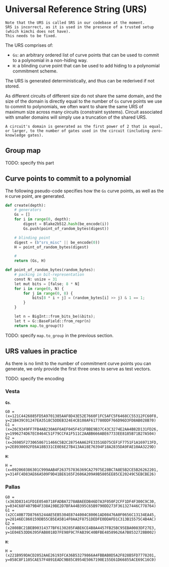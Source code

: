 # Universal Reference String (URS)

```admonish
Note that the URS is called SRS in our codebase at the moment.
SRS is incorrect, as it is used in the presence of a trusted setup (which kimchi does not have).
This needs to be fixed.
```

The URS comprises of:

* `Gs`: an arbitrary ordered list of curve points that can be used to commit to a polynomial in a non-hiding way.
* `H`: a blinding curve point that can be used to add hiding to a polynomial commitment scheme.

The URS is generated deterministically, and thus can be rederived if not stored.

As different circuits of different size do not share the same domain, and the size of the domain is directly equal to the number of `Gs` curve points we use to commit to polynomials, we often want to share the same URS of maximum size across many circuits (constraint systems).
Circuit associated with smaller domains will simply use a truncation of the shared URS.

```admonish
A circuit's domain is generated as the first power of 2 that is equal, or larger, to the number of gates used in the circuit (including zero-knowledge gates).
```

## Group map

TODO: specify this part

## Curve points to commit to a polynomial

The following pseudo-code specifies how the `Gs` curve points, as well as the `H` curve point, are generated.

```python
def create(depth):
    # generators
    Gs = []
    for i in range(0, depth):
        digest = Blake2b512.hash(be_encode(i))
        Gs.push(point_of_random_bytes(digest))

    # blinding point
    digest = (b"srs_misc" || be_encode(0))
    H = point_of_random_bytes(digest)

    #
    return (Gs, H)

def point_of_random_bytes(random_bytes):
    # packing in bit-representation
    const N: usize = 31
    let mut bits = [false; 8 * N]
    for i in range(0, N) {
        for j in range(0, 8) {
            bits[8 * i + j] = (random_bytes[i] >> j) & 1 == 1;
        }
    }

    let n = BigInt::from_bits_be(&bits);
    let t = G::BaseField::from_repr(n)
    return map.to_group(t)
```

TODO: specify `map.to_group` in the previous section.

## URS values in practice

As there is no limit to the number of commitment curve points you can generate, we only provide the first three ones to serve as test vectors.

TODO: specify the encoding

### Vesta

**`Gs`**.

```
G0 = (x=121C4426885FD5A9701385AAF8D43E52E7660F1FC5AFC5F6468CC55312FC60F8, y=21B439C01247EA3518C5DDEB324E4CB108AF617780DDF766D96D3FD8AB028B70)
G1 = (x=26C9349FF7FB4AB230A6F6AEF045F451FBBE9B37C43C3274E2AA4B82D131FD26, y=1996274D67EC0464C51F79CCFA1F511C2AABB666ABE67733EE8185B71B27A504)
G2 = (x=26985F27306586711466C5B2C28754AA62FE33516D75CEF1F7751F1A169713FD, y=2E8930092FE6A18B331CE0E6E27B413AA18E76394F18A2835DA9FAE10AA3229D)
```

**`H`**:

```
H = (x=092060386301C999AAB4F263757836369CA27975E28BC7A8E5B2CE5B26262201, y=314FC4D83AE66A509F9D41BE6165F2606A209A9B5805EE85CE20249C5EBCBE26)
```


### Pallas

```
G0 = (x363D83141FD1E0540718FADBA7278ABAEEDB46D7A3F050F2CFF1DF4F300C9C30, y=034C68F4079B4F338A19BE2D7BFA44B395C65B9790DD273F361327446C778764)
G1 = (x2CC40B77D87665244AE5EB5304E8744004C80061AD08476A0F0656C13134EA45, y=28146EC860159DB55CB5EA5B14F0AA2F8751DEDFE0DDAFD1C313B15575C4B4AC)
G2 = (x2808BC21BEB90314377BF6130285FABE6CE4B8A4457FB25BC95EBA0083DF27E3, y=1E04E53DD6395FAB8018D7FE98F9C7FAB39C40BFBE48589626A7B8532728B002)
```

**`H`**:

```
H = (x221B959DACD2052AAE26193FCA36B53279866A4FBBAB0D5A2F828B5FD7778201, y=058C8F1105CAE57F4891EADC9B85C8954E5067190E155E61D66855ACE69C16C0)
```
